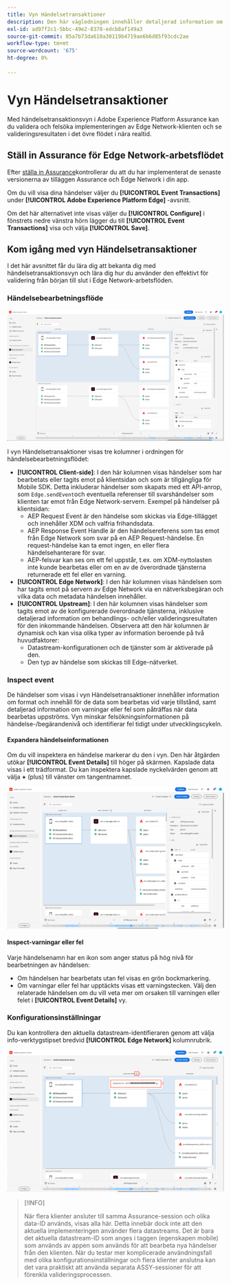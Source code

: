 ```yaml
---
title: Vyn Händelsetransaktioner
description: Den här vägledningen innehåller detaljerad information om vyn Händelsetransaktioner i Adobe Experience Platform Assurance.
exl-id: ad97f2c1-5bbc-49e2-8378-edcb8af149a3
source-git-commit: 05a7b73da610a30119b4719ae6b6d85f93cdc2ae
workflow-type: tm+mt
source-wordcount: '675'
ht-degree: 0%

---
```


# Vyn Händelsetransaktioner

Med händelsetransaktionsvyn i Adobe Experience Platform Assurance kan du validera och felsöka implementeringen av Edge Network-klienten och se valideringsresultaten i det övre flödet i nära realtid.

## Ställ in Assurance för Edge Network-arbetsflödet

Efter [ställa in Assurance](../tutorials/implement-assurance.md)kontrollerar du att du har implementerat de senaste versionerna av tilläggen Assurance och Edge Network i din app.

Om du vill visa dina händelser väljer du **[!UICONTROL Event Transactions]** under **[!UICONTROL Adobe Experience Platform Edge]** -avsnitt.

Om det här alternativet inte visas väljer du **[!UICONTROL Configure]** i fönstrets nedre vänstra hörn lägger du till **[!UICONTROL Event Transactions]** visa och välja **[!UICONTROL Save]**.

## Kom igång med vyn Händelsetransaktioner

I det här avsnittet får du lära dig att bekanta dig med händelsetransaktionsvyn och lära dig hur du använder den effektivt för validering från början till slut i Edge Network-arbetsflöden.

### Händelsebearbetningsflöde

![Vyn Händelsetransaktioner](./images/event-transactions/event-transactions-view.png)

I vyn Händelsetransaktioner visas tre kolumner i ordningen för händelsebearbetningsflödet:

- **[!UICONTROL Client-side]**: I den här kolumnen visas händelser som har bearbetats eller tagits emot på klientsidan och som är tillgängliga för Mobile SDK. Detta inkluderar händelser som skapats med ett API-anrop, som `Edge.sendEvent`och eventuella referenser till svarshändelser som klienten tar emot från Edge Network-servern. Exempel på händelser på klientsidan:
   - AEP Request Event är den händelse som skickas via Edge-tillägget och innehåller XDM och valfria frihandsdata.
   - AEP Response Event Handle är den händelsereferens som tas emot från Edge Network som svar på en AEP Request-händelse. En request-händelse kan ta emot ingen, en eller flera händelsehanterare för svar.
   - AEP-felsvar kan ses om ett fel uppstår, t.ex. om XDM-nyttolasten inte kunde bearbetas eller om en av de överordnade tjänsterna returnerade ett fel eller en varning.
- **[!UICONTROL Edge Network]**: I den här kolumnen visas händelsen som har tagits emot på servern av Edge Network via en nätverksbegäran och vilka data och metadata händelsen innehåller.
- **[!UICONTROL Upstream]**: I den här kolumnen visas händelser som tagits emot av de konfigurerade överordnade tjänsterna, inklusive detaljerad information om behandlings- och/eller valideringsresultaten för den inkommande händelsen.
Observera att den här kolumnen är dynamisk och kan visa olika typer av information beroende på två huvudfaktorer:
   - Datastream-konfigurationen och de tjänster som är aktiverade på den.
   - Den typ av händelse som skickas till Edge-nätverket.

### Inspect event

De händelser som visas i vyn Händelsetransaktioner innehåller information om format och innehåll för de data som bearbetas vid varje tillstånd, samt detaljerad information om varningar eller fel som påträffas när data bearbetas uppströms. Vyn minskar felsökningsinformationen på händelse-/begärandenivå och identifierar fel tidigt under utvecklingscykeln.

#### Expandera händelseinformationen

Om du vill inspektera en händelse markerar du den i vyn. Den här åtgärden utökar **[!UICONTROL Event Details]** till höger på skärmen.
Kapslade data visas i ett trädformat. Du kan inspektera kapslade nyckelvärden genom att välja **+** (plus) till vänster om tangentnamnet.

![Händelseinformation](./images/event-transactions/event-details.png)

#### Inspect-varningar eller fel

Varje händelsenamn har en ikon som anger status på hög nivå för bearbetningen av händelsen:

- Om händelsen har bearbetats utan fel visas en grön bockmarkering.
- Om varningar eller fel har upptäckts visas ett varningstecken. Välj den relaterade händelsen om du vill veta mer om orsaken till varningen eller felet i **[!UICONTROL Event Details]** vy.

### Konfigurationsinställningar

Du kan kontrollera den aktuella datastream-identifieraren genom att välja info-verktygstipset bredvid **[!UICONTROL Edge Network]** kolumnrubrik.

![Visa dataStream-ID](./images/event-transactions/show-datastream-id.png)

>[!INFO]
>
>När flera klienter ansluter till samma Assurance-session och olika data-ID används, visas alla här. Detta innebär dock inte att den aktuella implementeringen använder flera datastreams. Det är bara det aktuella datastream-ID som anges i taggen (egenskapen mobile) som används av appen som används för att bearbeta nya händelser från den klienten. När du testar mer komplicerade användningsfall med olika konfigurationsinställningar och flera klienter anslutna kan det vara praktiskt att använda separata ASSY-sessioner för att förenkla valideringsprocessen.
